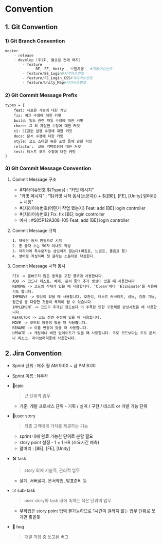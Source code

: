 


# Convention

## 1. Git Convention

### 1) Git Branch Convention

```powershell
master
	- release
	- develop (주1회, 월요일 전에 머지)
	    - feature
	        - BE, FE, Unity _ 브랜치명 _ #지라이슈번호
	    - feature/BE_Login#지라이슈번호
	    - feature/FE_Login_CSS#지라이슈번호
	    - feature/Unity_Map#지라이슈번호
```

### 2) Git Commit Message Prefix

```shell
types = {      
	feat: 새로운 기능에 대한 커밋      
	fix: 버그 수정에 대한 커밋      
	build: 빌드 관련 파일 수정에 대한 커밋      
	chore: 그 외 자잘한 수정에 대한 커밋      
	ci: CI관련 설정 수정에 대한 커밋      
	docs: 문서 수정에 대한 커밋      
	style: 코드 스타일 혹은 포맷 등에 관한 커밋      
	refactor:  코드 리팩토링에 대한 커밋      
	test: 테스트 코드 수정에 대한 커밋   
}
```

### 3) Git Commit Message Convention

1. Commit Message 구조

   - \#지라이슈번호  ${Types} : "커밋 메시지"
   - "커밋 메시지" : "${커밋 시작 동사(소문자)} + ${[BE], [FE], [Unity] 말머리} + 내용"
   - \#{지라이슈번호(어떤거 작업 했는지} Feat: add [BE] login controller
   - \#{지라이슈번호} Fix: fix [BE] login controller
   - 예시 : #S05P12A308-105 Feat: add [BE] login controller

2. Commit Message 규칙

   ```shell
   1. 제목은 동사 원형으로 시작
   2. 총 글자 수는 50자 이내로 작성
   3. 마지막에 특수문자는 삽입하지 않는다(마침표, 느낌표, 물음표 등)
   4. 영어로 작성하며 첫 글자는 소문자로 작성한다.
   ```

3. Commit Message 시작 동사

   ```shell
   FIX -> 올바르지 않은 동작을 고친 경우에 사용합니다.
   ADD -> 코드나 테스트, 예제, 문서 등의 추가 생성이 있을 때 사용합니다
   REMOVE -> 코드의 삭제가 있을 때 사용합니다. ‘Clean’이나 ‘Eliminate’를 사용하기도 합니다.
   IMPROVE -> 향상이 있을 때 사용합니다. 호환성, 테스트 커버리지, 성능, 검증 기능, 접근성 등 다양한 것들이 목적이 될 수 있습니다.
   IMPLEMENT -> 코드가 추가된 정도보다 더 주목할 만한 구현체를 완성시켰을 때 사용합니다.  
   REFACTOR -> 코드 전면 수정이 있을 때 사용합니다.
   MOVE -> 코드의 이동이 있을 때 사용합니다.
   RENAME -> 이름 변경이 있을 때 사용합니다.  
   UPDATE -> 개정이나 버전 업데이트가 있을 때 사용합니다. 주로 코드보다는 주로 문서나 리소스, 라이브러리등에 사용합니다.
   ```

## 2. Jira Convention

- Sprint 단위 : 매주 월 AM 9:00 ~ 금 PM 6:00

- Sprint 이름 : N주차

- 🔮epic

  >  큰 단위의 업무

  - 기준: 개발 프로세스 단위 - 기획 / 설계 / 구현 / 테스트 or 개발 기능 단위

- 📗user story

  > 최종 고객에게 가치를 제공하는 기능

  - sprint 내에 완료 가능한 단위로 분할 필요
  - story point 설정 - 1 = 1 HR (소요시간 예측)
  - 말머리 : [BE], [FE], [Unity]

- 🛠 task

  > story 외에 기술적, 관리적 업무

  - 설계, 서버설치, 문서작업, 발표준비 등

- ☑ sub-task

  > user story와 task 내에 속하는 작은 단위의 업무

  - 부작업은 story point 입력 불가능하므로 1시간이 걸리지 않는 업무 단위로 쪼개면 좋을듯

- 🐝 bug

  > 개발 과정 중 보고된 버그
